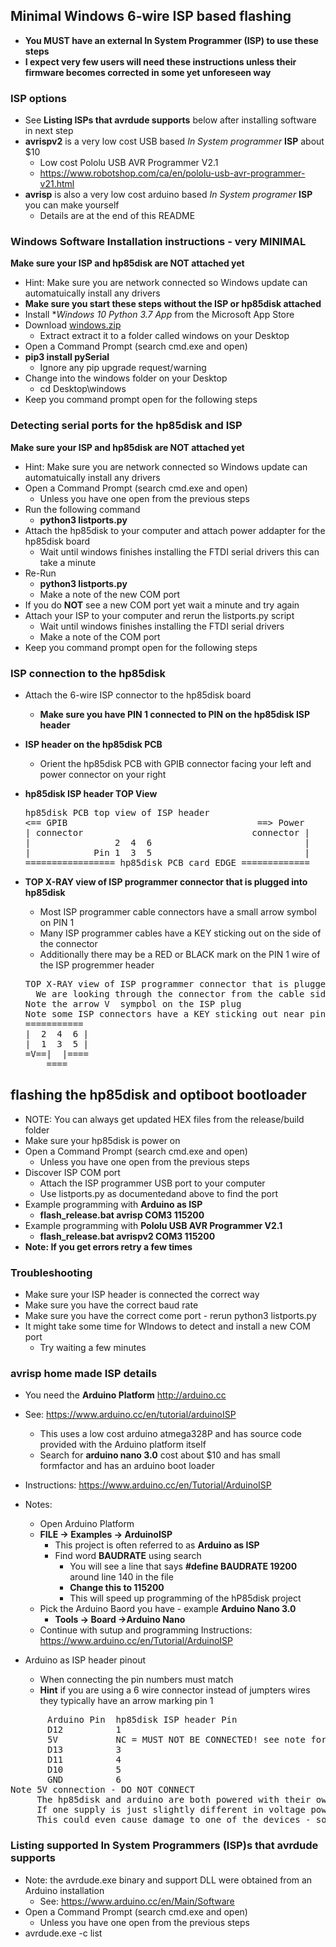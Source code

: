 ## Minimal Windows 6-wire ISP based flashing
  * **You MUST have an external In System Programmer (ISP) to use these steps**
  * **I expect very few users will need these instructions unless their firmware becomes corrected in some yet unforeseen way**

### ISP options
  * See **Listing ISPs that avrdude supports** below after installing software in next step
  * **avrispv2** is a very low cost USB based *In System programmer* **ISP** about $10
    * Low cost Pololu USB AVR Programmer V2.1
    * https://www.robotshop.com/ca/en/pololu-usb-avr-programmer-v21.html
  * **avrisp** is also a very low cost arduino based *In System programer* **ISP** you can make yourself
    * Details are at the end of this README

### Windows Software Installation instructions - very MINIMAL
  **Make sure your ISP and hp85disk are NOT attached yet**
  * Hint: Make sure you are network connected so Windows update can automatuically install any drivers
  * **Make sure you start these steps without the ISP or hp85disk attached**
  * Install **Windows 10 Python 3.7 App* from the Microsoft App Store
  * Download [windows.zip](https://raw.githubusercontent.com/magore/hp85disk/master/release/windows.zip) 
    * Extract extract it to a folder called windows on your Desktop
  * Open a Command Prompt (search cmd.exe and open)
  * **pip3 install pySerial**
    * Ignore any pip upgrade request/warning 
  * Change into the windows folder on your Desktop 
    * cd Desktop\windows
  * Keep you command prompt open for the following steps
   
### Detecting serial ports for the hp85disk and ISP
  **Make sure your ISP and hp85disk are NOT attached yet**
  * Hint: Make sure you are network connected so Windows update can automatuically install any drivers
  * Open a Command Prompt (search cmd.exe and open)
    * Unless you have one open from the previous steps
  * Run the following command
    * **python3 listports.py**
  * Attach the hp85disk to your computer and attach power addapter for the hp85disk board
    * Wait until windows finishes installing the FTDI serial drivers this can take a minute
  * Re-Run 
    * **python3 listports.py**
    * Make a note of the new COM port
  * If you do **NOT** see a new COM port yet wait a minute and try again 
  * Attach your ISP to your computer and rerun the listports.py script
    * Wait until windows finishes installing the FTDI serial drivers
    * Make a note of the COM port
  * Keep you command prompt open for the following steps

### ISP connection to the hp85disk
  * Attach the 6-wire ISP connector to the hp85disk board
    * **Make sure you have PIN 1 connected to PIN on the hp85disk ISP header**
  * **ISP header on the hp85disk PCB**
    * Orient the hp85disk PCB with GPIB connector facing your left and power connector on your right
  * **hp85disk ISP header TOP View**
    <pre>
    hp85disk PCB top view of ISP header
    <== GPIB                                    ==> Power
    | connector                                connector |
    |                2  4  6                             |
    |            Pin 1  3  5                             |
    ================= hp85disk PCB card EDGE =============
    </pre>

  * **TOP X-RAY view of ISP programmer connector that is plugged into hp85disk**
    * Most ISP programmer cable connectors have a small arrow symbol on PIN 1
    * Many ISP programmer cables have a KEY sticking out on the side of the connector
    * Additionally there may be a RED or BLACK mark on the PIN 1 wire of the ISP progremmer header
    <pre>
    TOP X-RAY view of ISP programmer connector that is plugged into hp85disk
      We are looking through the connector from the cable side plugged into the hp85disk
    Note the arrow V  sympbol on the ISP plug
    Note some ISP connectors have a KEY sticking out near pin 3
    ===========
    |  2  4  6 |
    |  1  3  5 |
    =V==|  |====
        ====
    </pre>

    
## flashing the hp85disk and optiboot bootloader
  * NOTE: You can always get updated HEX files from the release/build folder
  * Make sure your hp85disk is power on
  * Open a Command Prompt (search cmd.exe and open)
    * Unless you have one open from the previous steps
  * Discover ISP COM port
    * Attach the ISP programmer USB port to your computer 
    * Use listports.py as documentedand above to find the port
  * Example programming with **Arduino as ISP**
    * **flash_release.bat avrisp COM3 115200**
  * Example programming with **Pololu USB AVR Programmer V2.1**
    * **flash_release.bat avrispv2 COM3 115200**
  * **Note: If you get errors retry a few times**

### Troubleshooting
  * Make sure your ISP header is connected the correct way
  * Make sure you have the correct baud rate
  * Make sure you have the correct come port - rerun python3 listports.py
  * It might take some time for WIndows to detect and install a new COM port
    * Try waiting a few minutes

### avrisp home made ISP details
  * You need the **Arduino Platform** http://arduino.cc
  * See: https://www.arduino.cc/en/tutorial/arduinoISP
    * This uses a low cost arduino atmega328P and has source code provided with the Arduino platform itself
    * Search for **arduino nano 3.0** cost about $10 and has small formfactor and has an arduino boot loader
  * Instructions: https://www.arduino.cc/en/Tutorial/ArduinoISP
  * Notes:
    * Open Arduino Platform
    * **FILE -> Examples -> ArduinoISP**
      * This project is often referred to as **Arduino as ISP** 
      * Find word **BAUDRATE** using search
        * You will see a line that says **#define BAUDRATE	19200** around line 140 in the file
        * **Change this to 115200**
        * This will speed up programming of the hP85disk project
    * Pick the Arduino Baord you have - example **Arduino Nano 3.0**
      * **Tools -> Board ->Arduino Nano**
    * Continue with sutup and programming Instructions: https://www.arduino.cc/en/Tutorial/ArduinoISP

  * Arduino as ISP header pinout
    * When connecting the pin numbers must match
    * **Hint** if you are using a 6 wire connector instead of jumpters wires they typically have an arrow marking pin 1
<pre>
       Arduino Pin  hp85disk ISP header Pin
       D12          1
       5V           NC = MUST NOT BE CONNECTED! see note for details
       D13          3
       D11          4
       D10          5
       GND          6
Note 5V connection - DO NOT CONNECT
     The hp85disk and arduino are both powered with their own supplies 
     If one supply is just slightly different in voltage power could flow back though one of the devices
     This could even cause damage to one of the devices - so please leave the 5V connections disconnected
</pre>

### Listing supported In System Programmers (ISP)s that avrdude supports
  * Note: the avrdude.exe binary and support DLL were obtained from an Arduino installation
    * See: https://www.arduino.cc/en/Main/Software 
  * Open a Command Prompt (search cmd.exe and open)
    * Unless you have one open from the previous steps
  * avrdude.exe -c list
  
